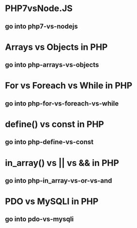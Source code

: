 # PHP7vsNode.JS
## go into php7-vs-nodejs

# Arrays vs Objects in PHP
## go into php-arrays-vs-objects

# For vs Foreach vs While in PHP
## go into php-for-vs-foreach-vs-while

# define() vs const in PHP
## go into php-define-vs-const

# in_array() vs || vs && in PHP
## go into php-in_array-vs-or-vs-and

# PDO vs MySQLI in PHP
## go into pdo-vs-mysqli
